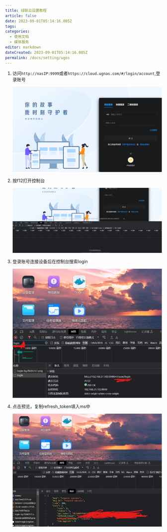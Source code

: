 ```yaml
---
title: 绿联云设置教程
article: false
date: 2023-09-01T05:14:16.005Z
tags:
categories: 
  - 使用文档
  - 媒体服务
editor: markdown
dateCreated: 2023-09-01T05:14:16.005Z
permalink: /docs/setting/ugos
---
```

1. 访问`http://nasIP:9999`或者`https://cloud.ugnas.com/#/login/account`,登录账号

   ![image-20230831154725912](./images/image-20230831154725912.png)

2. 按f12打开控制台

   ![image-20230831154832263](./images/image-20230831154832263.png)

3. 登录账号连接设备后在控制台搜索login

   ![image-20230831155127516](./images/image-20230831155127516.png)

4. 点击预览，复制refresh_token填入ms中

   ![image-20230831160340163](./images/image-20230831160340163.png)

   
